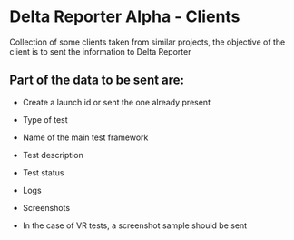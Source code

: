 # Delta Reporter Alpha - Clients

Collection of some clients taken from similar projects, the objective of the client is to sent the information to Delta Reporter

## Part of the data to be sent are:

- Create a launch id or sent the one already present

- Type of test

- Name of the main test framework

- Test description

- Test status

- Logs

- Screenshots

- In the case of VR tests, a screenshot sample should be sent
